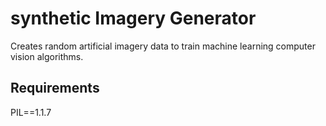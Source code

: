 synthetic Imagery Generator
===========================

Creates random artificial imagery data to train machine learning computer vision algorithms.

Requirements
------------
PIL==1.1.7
